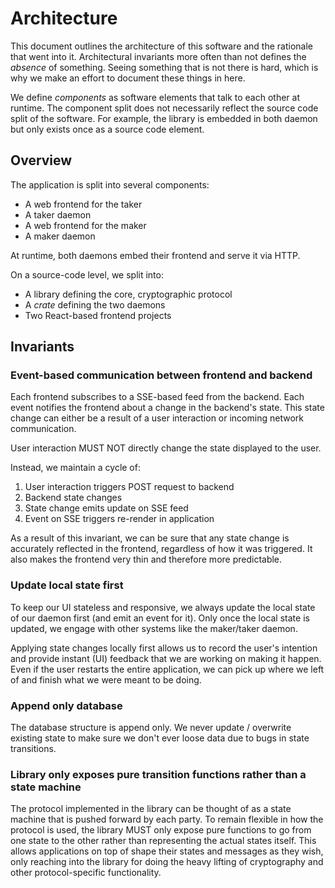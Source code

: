 # Architecture

This document outlines the architecture of this software and the rationale that went into it.
Architectural invariants more often than not defines the _absence_ of something.
Seeing something that is not there is hard, which is why we make an effort to document these things in here.

We define _components_ as software elements that talk to each other at runtime.
The component split does not necessarily reflect the source code split of the software.
For example, the library is embedded in both daemon but only exists once as a source code element.

## Overview

The application is split into several components:

- A web frontend for the taker
- A taker daemon
- A web frontend for the maker
- A maker daemon

At runtime, both daemons embed their frontend and serve it via HTTP.

On a source-code level, we split into:

- A library defining the core, cryptographic protocol
- A _crate_ defining the two daemons
- Two React-based frontend projects

## Invariants

### Event-based communication between frontend and backend

Each frontend subscribes to a SSE-based feed from the backend.
Each event notifies the frontend about a change in the backend's state.
This state change can either be a result of a user interaction or incoming network communication.

User interaction MUST NOT directly change the state displayed to the user.

Instead, we maintain a cycle of:

1. User interaction triggers POST request to backend
1. Backend state changes
1. State change emits update on SSE feed
1. Event on SSE triggers re-render in application

As a result of this invariant, we can be sure that any state change is accurately reflected in the frontend, regardless of how it was triggered.
It also makes the frontend very thin and therefore more predictable.

### Update local state first

To keep our UI stateless and responsive, we always update the local state of our daemon first (and emit an event for it).
Only once the local state is updated, we engage with other systems like the maker/taker daemon.

Applying state changes locally first allows us to record the user's intention and provide instant (UI) feedback that we are working on making it happen.
Even if the user restarts the entire application, we can pick up where we left of and finish what we were meant to be doing.

### Append only database

The database structure is append only.
We never update / overwrite existing state to make sure we don't ever loose data due to bugs in state transitions.

### Library only exposes pure transition functions rather than a state machine

The protocol implemented in the library can be thought of as a state machine that is pushed forward by each party.
To remain flexible in how the protocol is used, the library MUST only expose pure functions to go from one state to the other rather than representing the actual states itself.
This allows applications on top of shape their states and messages as they wish, only reaching into the library for doing the heavy lifting of cryptography and other protocol-specific functionality.
